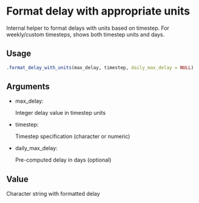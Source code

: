 # Format delay with appropriate units

Internal helper to format delays with units based on timestep. For
weekly/custom timesteps, shows both timestep units and days.

## Usage

``` r
.format_delay_with_units(max_delay, timestep, daily_max_delay = NULL)
```

## Arguments

- max_delay:

  Integer delay value in timestep units

- timestep:

  Timestep specification (character or numeric)

- daily_max_delay:

  Pre-computed delay in days (optional)

## Value

Character string with formatted delay
